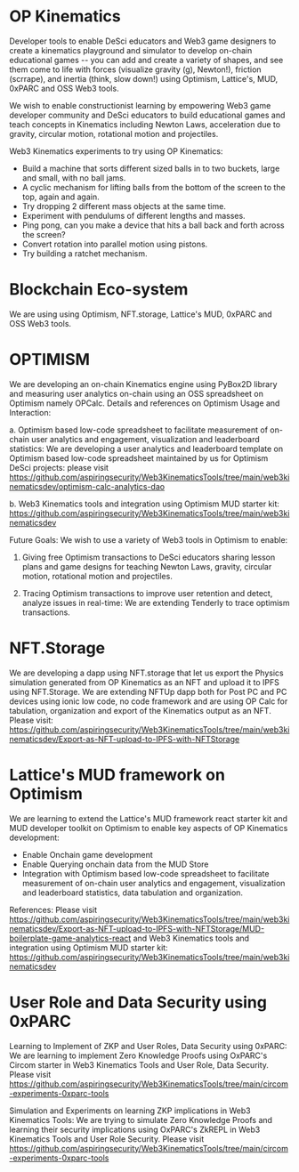 # OP Kinematics

Developer tools to enable DeSci educators and Web3 game designers to create a kinematics playground and simulator to develop on-chain educational games -- you can add and create a variety of shapes, and see them come to life with forces (visualize gravity (g), Newton!), friction (scrrape), and inertia (think, slow down!) using Optimism, Lattice's, MUD, 0xPARC and OSS Web3 tools.

We wish to enable constructionist learning by empowering Web3 game developer community and DeSci educators to build educational games and teach concepts in Kinematics including  Newton Laws, acceleration due to gravity, circular motion, rotational motion and projectiles.

Web3 Kinematics experiments to try using OP Kinematics:
- Build a machine that sorts different sized balls in to two buckets, large and small, with no ball jams.
- A cyclic mechanism for lifting balls from the bottom of the screen to the top, again and again.
- Try dropping 2 different mass objects at the same time.
- Experiment with pendulums of different lengths and masses.
- Ping pong, can you make a device that hits a ball back and forth across the screen?
- Convert rotation into parallel motion using pistons.
- Try building a ratchet mechanism.

# Blockchain Eco-system

We are using  using Optimism, NFT.storage, Lattice's MUD, 0xPARC and OSS Web3 tools.

# OPTIMISM

We are developing an on-chain Kinematics engine using PyBox2D library and measuring user analytics on-chain using an OSS spreadsheet on Optimism namely OPCalc. Details and references on Optimism Usage and Interaction:

a. Optimism based low-code spreadsheet to facilitate measurement of on-chain user analytics and engagement, visualization and leaderboard statistics: We are developing a user analytics and leaderboard template on Optimism based low-code spreadsheet maintained by us for Optimism DeSci projects: please visit https://github.com/aspiringsecurity/Web3KinematicsTools/tree/main/web3kinematicsdev/optimism-calc-analytics-dao 

b. Web3 Kinematics tools and integration using Optimism MUD starter kit: https://github.com/aspiringsecurity/Web3KinematicsTools/tree/main/web3kinematicsdev


Future Goals: We wish to use a variety of Web3 tools in Optimism to enable: 

1. Giving free Optimism transactions to DeSci educators sharing lesson plans and game designs for teaching Newton Laws, gravity, circular motion, rotational motion and projectiles.

2. Tracing Optimism transactions to improve user retention and detect, analyze issues in real-time: We are extending Tenderly to trace optimism transactions.


# NFT.Storage

We are developing a dapp using NFT.storage that let us export the Physics simulation generated from OP Kinematics as an NFT and upload it to IPFS using NFT.Storage. We are extending NFTUp dapp both for Post PC and PC devices using ionic low code, no code framework and are using OP Calc for tabulation, organization and export of the Kinematics output as an NFT. Please visit: https://github.com/aspiringsecurity/Web3KinematicsTools/tree/main/web3kinematicsdev/Export-as-NFT-upload-to-IPFS-with-NFTStorage


# Lattice's MUD framework on Optimism 

We are learning to extend the Lattice's MUD framework react starter kit and MUD developer toolkit on Optimism to enable key aspects of OP Kinematics development:

- Enable Onchain game development 
- Enable Querying onchain data from the MUD Store
- Integration with Optimism based low-code spreadsheet to facilitate measurement of on-chain user analytics and engagement, visualization and leaderboard statistics, data tabulation and organization.

References: Please visit https://github.com/aspiringsecurity/Web3KinematicsTools/tree/main/web3kinematicsdev/Export-as-NFT-upload-to-IPFS-with-NFTStorage/MUD-boilerplate-game-analytics-react and Web3 Kinematics tools and integration using Optimism MUD starter kit: https://github.com/aspiringsecurity/Web3KinematicsTools/tree/main/web3kinematicsdev


# User Role and Data Security using 0xPARC 

Learning to Implement of ZKP and User Roles, Data Security using 0xPARC: We are learning to implement Zero Knowledge Proofs using OxPARC's Circom starter in Web3 Kinematics Tools and User Role, Data Security. Please visit https://github.com/aspiringsecurity/Web3KinematicsTools/tree/main/circom-experiments-0xparc-tools

Simulation and Experiments on learning ZKP implications in Web3 Kinematics Tools: We are trying to simulate Zero Knowledge Proofs and learning their security implications using OxPARC's ZkREPL in Web3 Kinematics Tools and User Role Security. Please visit https://github.com/aspiringsecurity/Web3KinematicsTools/tree/main/circom-experiments-0xparc-tools






